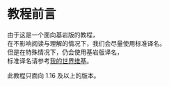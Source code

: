 <!-- community/creation/tutorialIndex -->
# 教程前言

由于这是一个面向基岩版的教程，</br>
在不影响阅读与理解的情况下，我们会尽量使用标准译名。</br>
但是在特殊情况下，仍会使用基岩版译名，</br>
标准译名请参考[我的世界维基](https://wiki.biligame.com/mc/Minecraft_WIKI:译名标准化)。

此教程只面向 1.16 及以上的版本。
